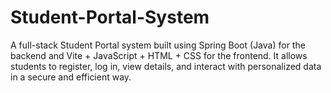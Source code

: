 # Student-Portal-System
A full-stack Student Portal system built using Spring Boot (Java) for the backend and Vite + JavaScript + HTML + CSS for the frontend. It allows students to register, log in, view details, and interact with personalized data in a secure and efficient way.
